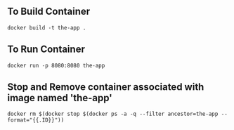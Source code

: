 ## To Build Container
`docker build -t the-app .`

## To Run Container
`docker run -p 8080:8080 the-app`

## Stop and Remove container associated with image named 'the-app'
`docker rm $(docker stop $(docker ps -a -q --filter ancestor=the-app --format="{{.ID}}"))`
